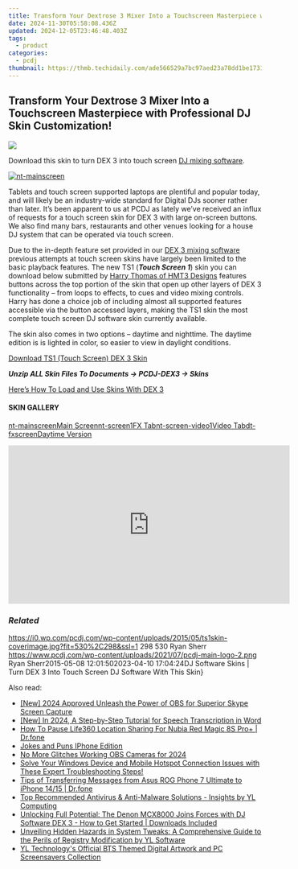 ```yaml
---
title: Transform Your Dextrose 3 Mixer Into a Touchscreen Masterpiece with Professional DJ Skin Customization!
date: 2024-11-30T05:58:08.436Z
updated: 2024-12-05T23:46:48.403Z
tags:
  - product
categories:
  - pcdj
thumbnail: https://thmb.techidaily.com/ade566529a7bc97aed23a78dd1be17314340f234a16c9d2f0b2b465091d3ea91.jpg
---
```


## Transform Your Dextrose 3 Mixer Into a Touchscreen Masterpiece with Professional DJ Skin Customization!

[![](https://i0.wp.com/pcdj.com/wp-content/uploads/2015/05/ts1skin-coverimage.jpg?resize=530%2C298&ssl=1)](https://i0.wp.com/pcdj.com/wp-content/uploads/2015/05/ts1skin-coverimage.jpg?fit=530%2C298&ssl=1 "ts1skin-coverimage")

Download this skin to turn DEX 3 into touch screen [DJ mixing software](https://tools.techidaily.com/pcdj/products/).

[![](https://i2.wp.com/pcdj.com/wp-content/uploads/2015/05/nt-mainscreen.jpg?fit=300%2C169&ssl=1 "nt-mainscreen")](https://i2.wp.com/pcdj.com/wp-content/uploads/2015/05/nt-mainscreen.jpg?fit=1030%2C579&ssl=1)

Tablets and touch screen supported laptops are plentiful and popular today, and will likely be an industry-wide standard for Digital DJs sooner rather than later. It’s been apparent to us at PCDJ as lately we’ve received an influx of requests for a touch screen skin for DEX 3 with large on-screen buttons. We also find many bars, restaurants and other venues looking for a house DJ system that can be operated via touch screen.

Due to the in-depth feature set provided in our [DEX 3 mixing software](https://tools.techidaily.com/pcdj/products/) previous attempts at touch screen skins have largely been limited to the basic playback features. The new TS1 (**_Touch Screen 1_**) skin you can download below submitted by [Harry Thomas of HMT3 Designs](http://hmt3design.com/) features buttons across the top portion of the skin that open up other layers of DEX 3 functionality – from loops to effects, to cues and video mixing controls. Harry has done a choice job of including almost all supported features accessible via the button accessed layers, making the TS1 skin the most complete touch screen DJ software skin currently available.

The skin also comes in two options – daytime and nighttime. The daytime edition is is lighted in color, so easier to view in daylight conditions.

[Download TS1 (Touch Screen) DEX 3 Skin](https://pcdj.com/downloads/dex3/skins/DEX3-TS1-Night-and-Day-1600.zip)

_**Unzip ALL Skin Files To Documents -> PCDJ-DEX3 -> Skins**_ 

[Here’s How To Load and Use Skins With DEX 3](https://tools.techidaily.com/pcdj/products/)

#### SKIN GALLERY

[nt-mainscreenMain Screen](https://i2.wp.com/pcdj.com/wp-content/uploads/2015/05/nt-mainscreen.jpg?fit=1030%2C579&ssl=1 "nt-mainscreen")[nt-screen1FX Tab](https://i2.wp.com/pcdj.com/wp-content/uploads/2015/05/nt-screen1.jpg?fit=1030%2C562&ssl=1 "nt-screen1")[nt-screen-video1Video Tab](https://i0.wp.com/pcdj.com/wp-content/uploads/2015/05/nt-screen-video1.jpg?fit=1030%2C562&ssl=1 "nt-screen-video1")[dt-fxscreenDaytime Version](https://i1.wp.com/pcdj.com/wp-content/uploads/2015/05/dt-fxscreen.jpg?fit=1030%2C579&ssl=1 "dt-fxscreen")

<!-- affiliate ads begin -->
<iframe width="560" height="315" src="https://www.youtube.com/embed/uSfA74aeYeA?si=HdJSMdeS7HVtS6-j" title="YouTube video player" frameborder="0" allow="accelerometer; autoplay; clipboard-write; encrypted-media; gyroscope; picture-in-picture; web-share" referrerpolicy="strict-origin-when-cross-origin" allowfullscreen></iframe>
<!-- affiliate ads end -->

### _Related_

https://i0.wp.com/pcdj.com/wp-content/uploads/2015/05/ts1skin-coverimage.jpg?fit=530%2C298&ssl=1 298 530 Ryan Sherr https://www.pcdj.com/wp-content/uploads/2021/07/pcdj-main-logo-2.png Ryan Sherr2015-05-08 12:01:502023-04-10 17:04:24DJ Software Skins | Turn DEX 3 Into Touch Screen DJ Software With This Skin}

<ins class="adsbygoogle"
     style="display:block"
     data-ad-format="autorelaxed"
     data-ad-client="ca-pub-7571918770474297"
     data-ad-slot="1223367746"></ins>

<ins class="adsbygoogle"
     style="display:block"
     data-ad-client="ca-pub-7571918770474297"
     data-ad-slot="8358498916"
     data-ad-format="auto"
     data-full-width-responsive="true"></ins>

<span class="atpl-alsoreadstyle">Also read:</span>
<div><ul>
<li><a href="https://on-screen-recording.techidaily.com/new-2024-approved-unleash-the-power-of-obs-for-superior-skype-screen-capture/"><u>[New] 2024 Approved Unleash the Power of OBS for Superior Skype Screen Capture</u></a></li>
<li><a href="https://fox-boxes.techidaily.com/new-in-2024-a-step-by-step-tutorial-for-speech-transcription-in-word/"><u>[New] In 2024, A Step-by-Step Tutorial for Speech Transcription in Word</u></a></li>
<li><a href="https://location-social.techidaily.com/how-to-pause-life360-location-sharing-for-nubia-red-magic-8s-proplus-drfone-by-drfone-virtual-android/"><u>How To Pause Life360 Location Sharing For Nubia Red Magic 8S Pro+ | Dr.fone</u></a></li>
<li><a href="https://extra-information.techidaily.com/jokes-and-puns-iphone-edition/"><u>Jokes and Puns IPhone Edition</u></a></li>
<li><a href="https://screen-activity-recording.techidaily.com/no-more-glitches-working-obs-cameras-for-2024/"><u>No More Glitches Working OBS Cameras for 2024</u></a></li>
<li><a href="https://some-techniques.techidaily.com/solve-your-windows-device-and-mobile-hotspot-connection-issues-with-these-expert-troubleshooting-steps/"><u>Solve Your Windows Device and Mobile Hotspot Connection Issues with These Expert Troubleshooting Steps!</u></a></li>
<li><a href="https://android-transfer.techidaily.com/tips-of-transferring-messages-from-asus-rog-phone-7-ultimate-to-iphone-1415-drfone-by-drfone-transfer-from-android-transfer-from-android/"><u>Tips of Transferring Messages from Asus ROG Phone 7 Ultimate to iPhone 14/15 | Dr.fone</u></a></li>
<li><a href="https://discover-bits.techidaily.com/top-recommended-antivirus-and-anti-malware-solutions-insights-by-yl-computing/"><u>Top Recommended Antivirus & Anti-Malware Solutions - Insights by YL Computing</u></a></li>
<li><a href="https://discover-bits.techidaily.com/unlocking-full-potential-the-denon-mcx8000-joins-forces-with-dj-software-dex-3-how-to-get-started-downloads-included/"><u>Unlocking Full Potential: The Denon MCX8000 Joins Forces with DJ Software DEX 3 - How to Get Started | Downloads Included</u></a></li>
<li><a href="https://discover-bits.techidaily.com/unveiling-hidden-hazards-in-system-tweaks-a-comprehensive-guide-to-the-perils-of-registry-modification-by-yl-software/"><u>Unveiling Hidden Hazards in System Tweaks: A Comprehensive Guide to the Perils of Registry Modification by YL Software</u></a></li>
<li><a href="https://discover-bits.techidaily.com/yl-technologys-official-bts-themed-digital-artwork-and-pc-screensavers-collection/"><u>YL Technology's Official BTS Themed Digital Artwork and PC Screensavers Collection</u></a></li>
</ul></div>

